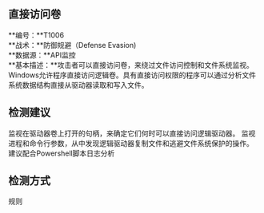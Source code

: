 ## 直接访问卷  
**编号：**T1006  
**战术：**防御规避（Defense Evasion)  
**数据源：**API监控  
**基本描述：**攻击者可以直接访问卷，来绕过文件访问控制和文件系统监视。Windows允许程序直接访问逻辑卷。具有直接访问权限的程序可以通过分析文件系统数据结构直接从驱动器读取和写入文件。  
## 检测建议  
监视在驱动器卷上打开的句柄，来确定它们何时可以直接访问逻辑驱动器。
监视进程和命令行参数，从中发现逻辑驱动器复制文件和逃避文件系统保护的操作。
建议配合Powershell脚本日志分析  
## 检测方式  
规则